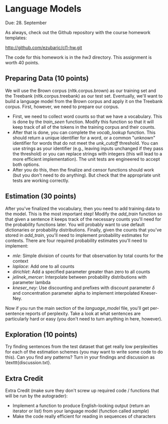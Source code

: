 Language Models
=

Due: 28. September

As always, check out the Github repository with the course homework templates:

http://github.com/ezubaric/cl1-hw.git

The code for this homework is in the _hw3_ directory.  This assignment is worth 40 points.

Preparing Data (10 points)
---
 
We will use the Brown corpus (nltk.corpus.brown) as our training set and the Treebank (nltk.corpus.treebank) as our test set.  Eventually, we'll want to build a language model from the Brown corpus and apply it on the Treebank corpus.  First, however, we need to prepare our corpus.
* First, we need to collect word counts so that we have a vocabulary.  This is done by the _train\_seen_ function.  Modify this function so that it will keep track of all of the tokens in the training corpus and their counts.
* After that is done, you can complete the _vocab\_lookup_ function.  This should return a unique identifier for a word, or a common "unknown" identifier for words that do not meet the _unk\_cutoff_ threshold.  You can use strings as your identifier (e.g., leaving inputs unchanged if they pass the threshold) or you can replace strings with integers (this will lead to a more efficient implementation).  The unit tests are engineered to accept both options.
* After you do this, then the finalize and censor functions should work (but you don't need to do anything).  But check that the appropriate unit tests are working correctly.

Estimation (30 points)
------

After you've finalized the vocabulary, then you need to add training data to the model.  This is the most important step!  Modify the _add\_train_ function so that given a sentence it keeps track of the necessary counts you'll need for the probability functions later.  You will probably want to use default dictionaries or probability distributions.  Finally, given the counts that you've stored in _add\_train_, you'll need to implement probability estimates for contexts.  There are four required probability estimates you'll need to implement:
* _mle_: Simple division of counts for that observation by total counts for the context
* _laplace_: Add one to all counts
* _dirichlet_: Add a specified parameter greater than zero to all counts
* _jelinek_mercer_: Interpolate between probability distributions with parameter lambda
* _kneser\_ney_: Use discounting and prefixes with
  discount parameter $\delta$ and concentration parameter alpha to
  implement interpolated Kneser-Ney.

Now if you run the main section of the _language\_model_ file, you'll get per-sentence reports of perplexity.  Take a look at what sentences are particularly hard or easy (you don't need to turn anything in here, however).

Exploration (10 points)
----------

Try finding sentences from the test dataset that get really low perplexities for each of the estimation schemes (you may want to write some code to do this).  Can you find any patterns?  Turn in your findings and discussion as \texttt{discussion.txt}.

Extra Credit
------

Extra Credit (make sure they don't screw up required code / functions that will be run by the autograder):
* Implement a function to produce English-looking output (return an iterator or list) from your language model (function called _sample_)
* Make the code really efficient for reading in sequences of characters

